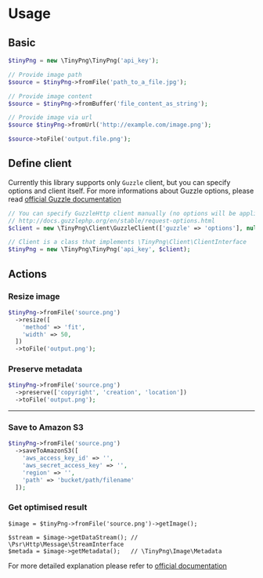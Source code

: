 # Usage

## Basic

```php
$tinyPng = new \TinyPng\TinyPng('api_key');

// Provide image path
$source = $tinyPng->fromFile('path_to_a_file.jpg');

// Provide image content
$source = $tinyPng->fromBuffer('file_content_as_string');

// Provide image via url
$source $tinyPng->fromUrl('http://example.com/image.png');

$source->toFile('output.file.png');
```

## Define client

Currently this library supports only `Guzzle` client, but you can specify options and client itself.
For more informations about Guzzle options, please read [official Guzzle documentation](http://docs.guzzlephp.org/)

```php
// You can specify GuzzleHttp client manually (no options will be applied)
// http://docs.guzzlephp.org/en/stable/request-options.html
$client = new \TinyPng\Client\GuzzleClient(['guzzle' => 'options'], null); 

// Client is a class that implements \TinyPng\Client\ClientInterface
$tinyPng = new \TinyPng\TinyPng('api_key', $client);
```

## Actions

### Resize image

```php
$tinyPng->fromFile('source.png')
  ->resize([
    'method' => 'fit',
    'width' => 50,
  ])
  ->toFile('output.png');
```

### Preserve metadata

```php
$tinyPng->fromFile('source.png')
  ->preserve(['copyright', 'creation', 'location'])
  ->toFile('output.png');
```

---

### Save to Amazon S3

```php
$tinyPng->fromFile('source.png')
  ->saveToAmazonS3([
    'aws_access_key_id' => '',
    'aws_secret_access_key' => '',
    'region' => '',
    'path' => 'bucket/path/filename'
  ]);
```

### Get optimised result

```
$image = $tinyPng->fromFile('source.png')->getImage();

$stream = $image->getDataStream(); // \Psr\Http\Message\StreamInterface
$metada = $image->getMetadata();   // \TinyPng\Image\Metadata
```

For more detailed explanation please refer to [official documentation](https://tinypng.com/developers/reference)
